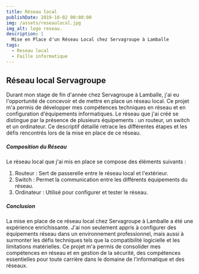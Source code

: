 ```yaml
---
title: Réseau local
publishDate: 2019-10-02 00:00:00
img: /assets/reseaulocal.jpg
img_alt: logo reseau.
description: |
  Mise en Place d'un Réseau Local chez Servagroupe à Lamballe
tags:
  - Reseau local
  - Faille informatique
---
```

## Réseau local Servagroupe

Durant mon stage de fin d'année chez Servagroupe à Lamballe, j'ai eu l'opportunité de concevoir et de mettre en place un réseau local. Ce projet m'a permis de développer mes compétences techniques en réseau et en configuration d'équipements informatiques. Le réseau que j'ai créé se distingue par la présence de plusieurs équipements : un routeur, un switch et un ordinateur. Ce descriptif détaillé retrace les différentes étapes et les défis rencontrés lors de la mise en place de ce réseau.

##### Composition du Réseau

Le réseau local que j'ai mis en place se compose des éléments suivants :

1. Routeur : Sert de passerelle entre le réseau local et l'extérieur.
2. Switch : Permet la communication entre les différents équipements du réseau.
3. Ordinateur : Utilisé pour configurer et tester le réseau.

##### Conclusion 

La mise en place de ce réseau local chez Servagroupe à Lamballe a été une expérience enrichissante. J'ai non seulement appris à configurer des équipements réseau dans un environnement professionnel, mais aussi à surmonter les défis techniques tels que la compatibilité logicielle et les limitations matérielles. Ce projet m'a permis de consolider mes compétences en réseau et en gestion de la sécurité, des compétences essentielles pour toute carrière dans le domaine de l'informatique et des réseaux.